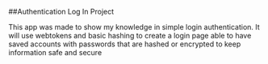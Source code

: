 ##Authentication Log In Project

This app was made to show my knowledge in simple login authentication. It will use webtokens and basic hashing to create a login page able to have saved accounts with passwords that are hashed or encrypted to keep information safe and secure

